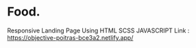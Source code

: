 # Food.
Responsive Landing Page Using HTML SCSS JAVASCRIPT
Link : https://objective-poitras-bce3a2.netlify.app/
